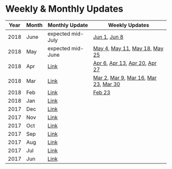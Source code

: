 # Weekly & Monthly Updates

Year | Month | Monthly Update | Weekly Updates
---|---|---|--- 
2018 | June | expected mid-July | [Jun 1](https://medium.com/iconominet/iconomi-weekly-update-bea9bc95c954), [Jun 8](https://medium.com/iconominet/iconomi-weekly-update-6d3d8380f961)
2018 | May | expected mid-June | [May 4](https://medium.com/iconominet/iconomi-weekly-update-dd260ef06d5b), [May 11](https://medium.com/iconominet/iconomi-weekly-update-35db8cdabc8d), [May 18](https://medium.com/iconominet/iconomi-weekly-update-9a9e9a9b0ebc), [May 25](https://medium.com/iconominet/iconomi-weekly-update-9da62d09e037)
2018 | Apr | [Link](https://medium.com/iconominet/2018-monthly-update-iv-c91f95ad76fc) | [Apr 6](https://medium.com/iconominet/iconomi-weekly-update-2f6ef55bea77), [Apr 13](https://medium.com/iconominet/iconomi-weekly-update-d290aa65be14), [Apr 20](https://medium.com/iconominet/iconomi-weekly-update-2388a3013977), [Apr 27](https://medium.com/iconominet/iconomi-weekly-update-ca73a73b1580)
2018 | Mar | [Link](https://medium.com/iconominet/2018-monthly-update-iii-cc9720961ad8) | [Mar 2](https://medium.com/iconominet/iconomi-weekly-update-65a45e1b1593), [Mar 9](https://medium.com/iconominet/iconomi-weekly-update-f3841be6792e), [Mar 16](https://medium.com/iconominet/iconomi-weekly-update-15d27196a769), [Mar 23](https://medium.com/iconominet/iconomi-weekly-update-e4d7dfe52d6e), [Mar 30](https://medium.com/iconominet/iconomi-weekly-update-a2c035c84303)
2018 | Feb | [Link](https://medium.com/iconominet/2018-monthly-update-ii-5645367f1273) | [Feb 23](https://medium.com/iconominet/iconomi-weekly-update-c85caac9b079)
2018 | Jan | [Link](https://medium.com/iconominet/2018-monthly-update-i-d5921e7fb64a)
2017 | Dec | [Link](https://medium.com/iconominet/iconomi-monthly-update-december-2017-f51159ebb6f8)
2017 | Nov | [Link](https://medium.com/iconominet/iconomi-monthly-update-november-2017-a743ade01305)
2017 | Oct | [Link](https://medium.com/iconominet/iconomi-monthly-update-october-2017-2d20f0689245)
2017 | Sep | [Link](https://medium.com/iconominet/iconomi-monthly-update-september-2017-99830ff42841)
2017 | Aug | [Link](https://medium.com/iconominet/iconomi-monthly-update-august-2017-ea6e5491c653)
2017 | Jul | [Link](https://medium.com/iconominet/iconomi-monthly-update-july-2017-207ba56bfcf3)
2017 | Jun | [Link](https://medium.com/iconominet/iconomi-monthly-update-june-2017-e77f4a92b858)
